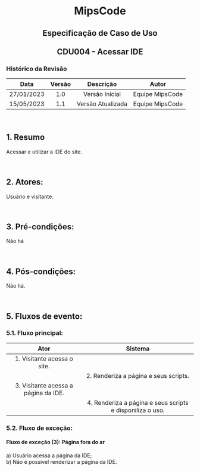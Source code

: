 # <p align="center"> MipsCode </p>


## <p align="center"> Especificação de Caso de Uso <br><br> CDU004 - Acessar IDE </p> 

### Histórico da Revisão 

| Data | Versão | Descrição | Autor |
| :-----: | :-----: | :-----: | :-----: |
| 27/01/2023 | 1.0 | Versão Inicial | Equipe MipsCode |
| 15/05/2023 | 1.1 | Versão Atualizada | Equipe MipsCode |

<br>

## 1. Resumo
Acessar e utilizar a IDE do site.

<br>

## 2. Atores: 
Usuário e visitante.

<br>

## 3. Pré-condições:
Não há

<br>

## 4. Pós-condições: 
Não há.

<br>

## 5. Fluxos de evento:
### 5.1. Fluxo principal:

| Ator | Sistema |
| :-----------------: | :-----------------: | 
| 1. Visitante acessa o site. | |  
|  | 2. Renderiza a página e seus scripts. |
| 3. Visitante acessa a página da IDE. | | 
|  | 4. Renderiza a página e seus scripts e disponiliza o uso. |

### 5.2. Fluxo de exceção:
#### Fluxo de exceção (3): Página fora do ar
a) Usuário acessa a página da IDE; <br>
b) Não é possivel renderizar a página da IDE.  <br>
